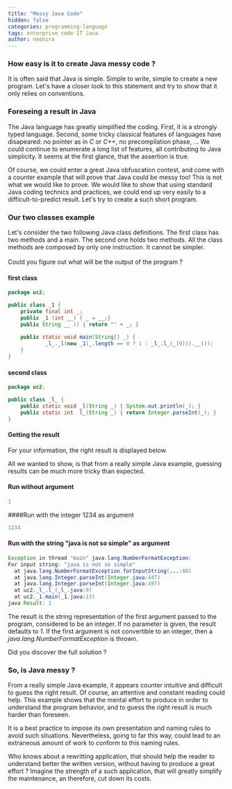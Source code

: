 ```yaml
---
title: "Messy Java Code"
hidden: false
categories: programming-language
tags: enterprise code IT Java
author: neonira
---
```

### How easy is it to create Java messy code ?
It is often said that Java is simple. Simple to write,
simple to create a new program. Let's have a closer look to this statement and try to show that it only relies on conventions. 

### Foreseing a result in Java
The Java language has greatly simplified the coding. First, it is a strongly typed language. Second, some tricky classical features of languages have disapeared: no pointer as in <cite class="kw">C</cite> or <cite class="k<">C++</cite>, no precompilation phase, ... We could continue to enumerate a long list of features, all contributing to Java simplicity. It seems at the first glance, that the assertion is true. 

Of course, we could enter a great Java obfuscation contest, and come with a counter example that will prove that Java could be messy too! This is not what we would like to prove. We would like to show that using standard Java coding technics and practices, we could end up very easily to a difficult-to-predict result. Let's try to create a such short program. 
### Our two classes example
Let's consider the two following Java class definitions. The first class has two methods and a main. The second one holds two methods. All the class methods are composed by only one instruction. It cannot be simpler.<br/><br/> Could you figure out what will be the output of the program ?
#### first class
```java
package uc2;

public class _1 {
	private final int _;
	public _1 (int __) { _ = __;}
	public String __ () { return "" + _; }
	
	public static void main(String[] _) {
            _l_._l(new _1(_.length == 0 ? 1 : _l_.l_(_[0])).__());
	}
}
```

#### second class
```java
package uc2;

public class _l_ {
	public static void _l(String _) { System.out.println(_); }
	public static int  l_(String _) { return Integer.parseInt(_); }
}
```

#### Getting the result
For your information, the right result is displayed below. 

All we wanted to show, is that from a really simple Java example, guessing results can be much more tricky than expected.

#### Run without argument
```java
1
```

####Run with the integer 1234 as argument
```java
1234
```

#### Run with the string "java is not so simple" as argument
```java
Exception in thread "main" java.lang.NumberFormatException: 
For input string: "java is not so simple"
  at java.lang.NumberFormatException.forInputString(...:48)
  at java.lang.Integer.parseInt(Integer.java:447)
  at java.lang.Integer.parseInt(Integer.java:497)
  at uc2._l_.l_(_l_.java:9)
  at uc2._1.main(_1.java:13)
java Result: 1
```
The result is the string representation of the first argument passed
to the program, considered to be an integer. If no parameter is given,
the result defaults to <cite class="code">1</cite>. If the first argument is not convertible to
an integer, then a <cite class="code">java.lang.NumberFormatException</cite> is
thrown. 

Did you discover the full solution ?


### So, is Java messy ?
From a really simple Java example, it appears counter intuitive and
difficult to guess the right result. Of course, an attentive and
constant reading could help. This example shows that the mental effort
to produce in order to understand the program behavior, and to guess
the right result is much harder than foreseen. 

It is a best practice to impose its own presentation and naming rules
to avoid such situations. Nevertheless, going to far this way, could
lead to an extraneous amount of work to conform to this naming rules.

Who knows about a rewritting application, that should help the reader to
understand better the written version, without having to produce a
great effort ? Imagine the strength of a such application, that will greatly
simplify the maintenance, an therefore, cut down its costs.

